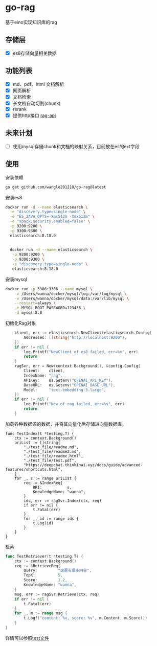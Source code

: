 # go-rag
基于eino实现知识库的rag

## 存储层
- [x] es8存储向量相关数据

## 功能列表
- [x] md、pdf、html 文档解析
- [x] 网页解析
- [x] 文档检索
- [x] 长文档自动切割(chunk)
- [x] rerank
- [x] 提供http接口 [rag-api](./server/README.md)

## 未来计划
- [ ] 使用mysql存储chunk和文档的映射关系，目前放在es的ext字段

## 使用
安装依赖
```bash
go get github.com/wangle201210/go-rag@latest
```
安装es8
```bash
docker run -d --name elasticsearch \
  -e "discovery.type=single-node" \
  -e "ES_JAVA_OPTS=-Xms512m -Xmx512m" \
  -e "xpack.security.enabled=false" \
  -p 9200:9200 \
  -p 9300:9300 \
  elasticsearch:8.18.0
  
  
  docker run -d --name elasticsearch \
   -p 9200:9200 \
   -p 9300:9300 \
   -e "discovery.type=single-node" \
   elasticsearch:8.18.0
```
安装mysql
```bash
docker run -p 3306:3306 --name mysql \
    -v /Users/wanna/docker/mysql/log:/var/log/mysql \
    -v /Users/wanna/docker/mysql/data:/var/lib/mysql \
    --restart=always \
    -e MYSQL_ROOT_PASSWORD=123456 \
    -d mysql:8.0
```
初始化Rag对象
```go
    client, err := elasticsearch.NewClient(elasticsearch.Config{
		Addresses: []string{"http://localhost:9200"},
	})
	if err != nil {
		log.Printf("NewClient of es8 failed, err=%v", err)
		return
	}
	ragSvr, err = New(context.Background(), &config.Config{
		Client:    client,
		IndexName: "rag",
		APIKey:    os.Getenv("OPENAI_API_KEY"),
		BaseURL:   os.Getenv("OPENAI_BASE_URL"),
		Model:     "text-embedding-3-large",
	})
	if err != nil {
		log.Printf("New of rag failed, err=%v", err)
		return
	}
```
加载各种数据源的数据，并将其向量化后存储进向量数据库。
```golang
func TestIndex(t *testing.T) {
	ctx := context.Background()
	uriList := []string{
		"./test_file/readme.md",
		"./test_file/readme2.md",
		"./test_file/readme.html",
		"./test_file/test.pdf",
		"https://deepchat.thinkinai.xyz/docs/guide/advanced-features/shortcuts.html",
	}
	for _, s := range uriList {
		req := &IndexReq{
			URI:           s,
			KnowledgeName: "wanna",
		}
		ids, err := ragSvr.Index(ctx, req)
		if err != nil {
			t.Fatal(err)
		}
		for _, id := range ids {
			t.Log(id)
		}
	}
}
```
检索
```go
func TestRetriever(t *testing.T) {
	ctx := context.Background()
	req := &RetrieveReq{
		Query:         "这里有很多内容",
		TopK:          5,
		Score:         1.2,
		KnowledgeName: "wanna",
	}
	msg, err := ragSvr.Retrieve(ctx, req)
	if err != nil {
		t.Fatal(err)
	}
	for _, m := range msg {
		t.Logf("content: %v, score: %v", m.Content, m.Score())
	}
}
```
详情可以参照[test文件](./rag_test.go)
